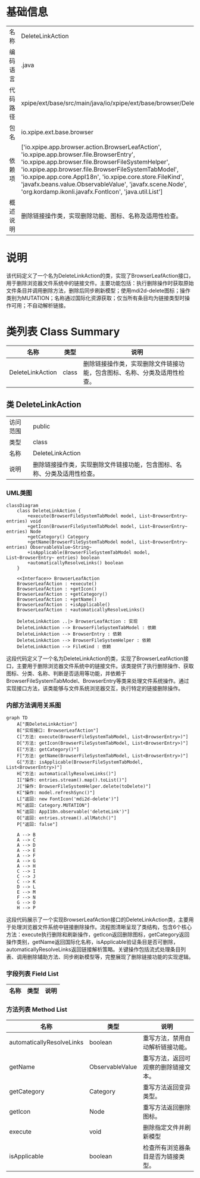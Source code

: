 # 基础信息

|      |      |
|------|------|
| 名称 | DeleteLinkAction |
| 编码语言 | .java |
| 代码路径 | xpipe/ext/base/src/main/java/io/xpipe/ext/base/browser/DeleteLinkAction.java |
| 包名 | io.xpipe.ext.base.browser |
| 依赖项 | ['io.xpipe.app.browser.action.BrowserLeafAction', 'io.xpipe.app.browser.file.BrowserEntry', 'io.xpipe.app.browser.file.BrowserFileSystemHelper', 'io.xpipe.app.browser.file.BrowserFileSystemTabModel', 'io.xpipe.app.core.AppI18n', 'io.xpipe.core.store.FileKind', 'javafx.beans.value.ObservableValue', 'javafx.scene.Node', 'org.kordamp.ikonli.javafx.FontIcon', 'java.util.List'] |
| 概述说明 | 删除链接操作类，实现删除功能、图标、名称及适用性检查。 |

# 说明

该代码定义了一个名为DeleteLinkAction的类，实现了BrowserLeafAction接口，用于删除浏览器文件系统中的链接文件。主要功能包括：执行删除操作时获取原始文件条目并调用删除方法，删除后同步刷新模型；使用mdi2d-delete图标；操作类别为MUTATION；名称通过国际化资源获取；仅当所有条目均为链接类型时操作可用；不自动解析链接。

# 类列表 Class Summary

| 名称   | 类型  | 说明 |
|-------|------|-------------|
| DeleteLinkAction | class | 删除链接操作类，实现删除文件链接功能，包含图标、名称、分类及适用性检查。 |



## 类 DeleteLinkAction

|      |      |
|------|------|
| 访问范围 | public |
| 类型 | class |
| 名称 | DeleteLinkAction |
| 说明 | 删除链接操作类，实现删除文件链接功能，包含图标、名称、分类及适用性检查。 |


### UML类图

```mermaid
classDiagram
    class DeleteLinkAction {
        +execute(BrowserFileSystemTabModel model, List~BrowserEntry~ entries) void
        +getIcon(BrowserFileSystemTabModel model, List~BrowserEntry~ entries) Node
        +getCategory() Category
        +getName(BrowserFileSystemTabModel model, List~BrowserEntry~ entries) ObservableValue~String~
        +isApplicable(BrowserFileSystemTabModel model, List~BrowserEntry~ entries) boolean
        +automaticallyResolveLinks() boolean
    }

    <<Interface>> BrowserLeafAction
    BrowserLeafAction : +execute()
    BrowserLeafAction : +getIcon()
    BrowserLeafAction : +getCategory()
    BrowserLeafAction : +getName()
    BrowserLeafAction : +isApplicable()
    BrowserLeafAction : +automaticallyResolveLinks()

    DeleteLinkAction ..|> BrowserLeafAction : 实现
    DeleteLinkAction --> BrowserFileSystemTabModel : 依赖
    DeleteLinkAction --> BrowserEntry : 依赖
    DeleteLinkAction --> BrowserFileSystemHelper : 依赖
    DeleteLinkAction --> FileKind : 依赖
```

这段代码定义了一个名为DeleteLinkAction的类，实现了BrowserLeafAction接口，主要用于删除浏览器文件系统中的链接文件。该类提供了执行删除操作、获取图标、分类、名称、判断是否适用等功能，并依赖于BrowserFileSystemTabModel、BrowserEntry等类来处理文件系统操作。通过实现接口方法，该类能够与文件系统浏览器交互，执行特定的链接删除操作。


### 内部方法调用关系图

```mermaid
graph TD
    A["类DeleteLinkAction"]
    B["实现接口: BrowserLeafAction"]
    C["方法: execute(BrowserFileSystemTabModel, List<BrowserEntry>)"]
    D["方法: getIcon(BrowserFileSystemTabModel, List<BrowserEntry>)"]
    E["方法: getCategory()"]
    F["方法: getName(BrowserFileSystemTabModel, List<BrowserEntry>)"]
    G["方法: isApplicable(BrowserFileSystemTabModel, List<BrowserEntry>)"]
    H["方法: automaticallyResolveLinks()"]
    I["操作: entries.stream().map().toList()"]
    J["操作: BrowserFileSystemHelper.delete(toDelete)"]
    K["操作: model.refreshSync()"]
    L["返回: new FontIcon('mdi2d-delete')"]
    M["返回: Category.MUTATION"]
    N["返回: AppI18n.observable('deleteLink')"]
    O["返回: entries.stream().allMatch()"]
    P["返回: false"]

    A --> B
    A --> C
    A --> D
    A --> E
    A --> F
    A --> G
    A --> H
    C --> I
    C --> J
    C --> K
    D --> L
    E --> M
    F --> N
    G --> O
    H --> P
```

这段代码展示了一个实现BrowserLeafAction接口的DeleteLinkAction类，主要用于处理浏览器文件系统中链接删除操作。流程图清晰呈现了类结构，包含6个核心方法：execute执行删除和刷新操作，getIcon返回删除图标，getCategory返回操作类别，getName返回国际化名称，isApplicable验证条目是否可删除，automaticallyResolveLinks返回链接解析策略。关键操作包括流式处理条目列表、调用删除辅助方法、同步刷新模型等，完整展现了删除链接功能的实现逻辑。

### 字段列表 Field List

| 名称  | 类型  | 说明 |
|-------|-------|------|

### 方法列表 Method List

| 名称  | 类型  | 说明 |
|-------|-------|------|
| automaticallyResolveLinks | boolean | 重写方法，禁用自动解析链接功能。 |
| getName | ObservableValue<String> | 重写方法，返回可观察的删除链接文本。 |
| getCategory | Category | 重写方法返回变异类型。 |
| getIcon | Node | 重写方法返回删除图标。 |
| execute | void | 删除指定文件并刷新模型 |
| isApplicable | boolean | 检查所有浏览器条目是否为链接类型。 |




